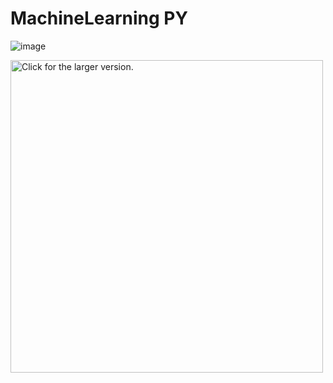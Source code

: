 # MachineLearning PY
 
 ![image](https://drive.google.com/uc?id=1VWWzaIoOMkVO3hymEFsSnpxOfGY9TVuP)
 
 <a href="https://drive.google.com/uc?id=1VWWzaIoOMkVO3hymEFsSnpxOfGY9TVuP"><img src="https://drive.google.com/uc?export=view&id=<ID>" style="width: 500px; max-width: 100%; height: auto" title="Click for the larger version." /></a>




